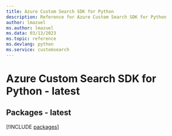 ```yaml
---
title: Azure Custom Search SDK for Python
description: Reference for Azure Custom Search SDK for Python
author: lmazuel
ms.author: lmazuel
ms.data: 03/13/2023
ms.topic: reference
ms.devlang: python
ms.service: customsearch
---
```

# Azure Custom Search SDK for Python - latest
## Packages - latest
[!INCLUDE [packages](custom-search-index.md)]